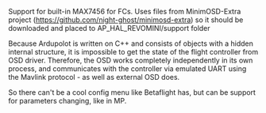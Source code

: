 Support for built-in MAX7456 for FCs. Uses files from 
MinimOSD-Extra project (https://github.com/night-ghost/minimosd-extra) so
it should be downloaded and placed to AP_HAL_REVOMINI/support folder

Because Ardupolot is written on C++ and consists of objects with a hidden internal structure,
it is impossible to get the state of the flight controller from OSD driver. Therefore, 
the OSD works completely independently in its own process, and communicates with the controller
via emulated UART using the Mavlink protocol - as well as external OSD does. 

 So there can't be a cool config menu like Betaflight has, but can be support for parameters 
 changing, like in MP.
